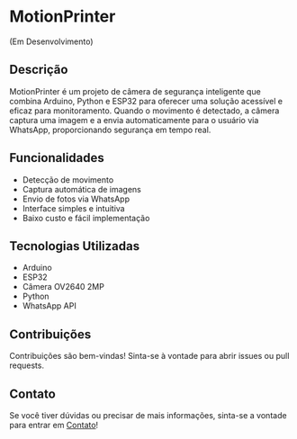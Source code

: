 # MotionPrinter

(Em Desenvolvimento)

## Descrição
MotionPrinter é um projeto de câmera de segurança inteligente que combina Arduino, Python e ESP32 para oferecer uma solução acessível e eficaz para monitoramento. Quando o movimento é detectado, a câmera captura uma imagem e a envia automaticamente para o usuário via WhatsApp, proporcionando segurança em tempo real.

## Funcionalidades
- Detecção de movimento
- Captura automática de imagens
- Envio de fotos via WhatsApp
- Interface simples e intuitiva
- Baixo custo e fácil implementação

## Tecnologias Utilizadas
- Arduino
- ESP32
- Câmera OV2640 2MP
- Python
- WhatsApp API

## Contribuições
Contribuições são bem-vindas! Sinta-se à vontade para abrir issues ou pull requests.

## **Contato**

Se você tiver dúvidas ou precisar de mais informações, sinta-se a vontade para entrar em [Contato](https://linktr.ee/leomolinarodev01)!
